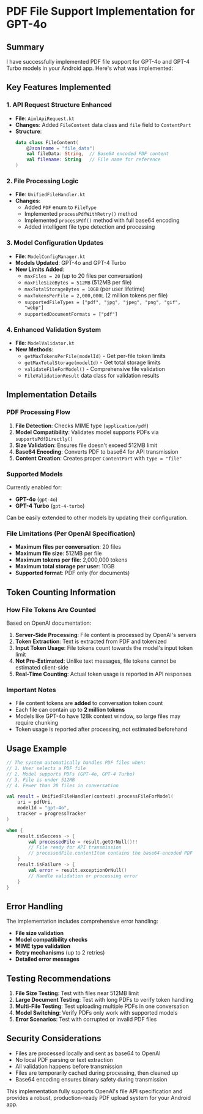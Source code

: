 # PDF File Support Implementation for GPT-4o

## Summary

I have successfully implemented PDF file support for GPT-4o and GPT-4 Turbo models in your Android app. Here's what was implemented:

## Key Features Implemented

### 1. API Request Structure Enhanced
- **File**: `AimlApiRequest.kt`
- **Changes**: Added `FileContent` data class and `file` field to `ContentPart`
- **Structure**: 
  ```kotlin
  data class FileContent(
      @Json(name = "file_data") 
      val fileData: String,  // Base64 encoded PDF content
      val filename: String   // File name for reference
  )
  ```

### 2. File Processing Logic
- **File**: `UnifiedFileHandler.kt`
- **Changes**: 
  - Added `PDF` enum to `FileType`
  - Implemented `processPdfWithRetry()` method
  - Implemented `processPdf()` method with full base64 encoding
  - Added intelligent file type detection and processing

### 3. Model Configuration Updates
- **File**: `ModelConfigManager.kt`
- **Models Updated**: GPT-4o and GPT-4 Turbo
- **New Limits Added**:
  - `maxFiles = 20` (up to 20 files per conversation)
  - `maxFileSizeBytes = 512MB` (512MB per file)
  - `maxTotalStorageBytes = 10GB` (per user lifetime)
  - `maxTokensPerFile = 2,000,000L` (2 million tokens per file)
  - `supportedFileTypes = ["pdf", "jpg", "jpeg", "png", "gif", "webp"]`
  - `supportedDocumentFormats = ["pdf"]`

### 4. Enhanced Validation System
- **File**: `ModelValidator.kt`
- **New Methods**:
  - `getMaxTokensPerFile(modelId)` - Get per-file token limits
  - `getMaxTotalStorage(modelId)` - Get total storage limits  
  - `validateFileForModel()` - Comprehensive file validation
  - `FileValidationResult` data class for validation results

## Implementation Details

### PDF Processing Flow
1. **File Detection**: Checks MIME type (`application/pdf`)
2. **Model Compatibility**: Validates model supports PDFs via `supportsPdfDirectly()`
3. **Size Validation**: Ensures file doesn't exceed 512MB limit
4. **Base64 Encoding**: Converts PDF to base64 for API transmission
5. **Content Creation**: Creates proper `ContentPart` with `type = "file"`

### Supported Models
Currently enabled for:
- **GPT-4o** (`gpt-4o`)
- **GPT-4 Turbo** (`gpt-4-turbo`)

Can be easily extended to other models by updating their configuration.

### File Limitations (Per OpenAI Specification)
- **Maximum files per conversation**: 20 files
- **Maximum file size**: 512MB per file
- **Maximum tokens per file**: 2,000,000 tokens
- **Maximum total storage per user**: 10GB
- **Supported format**: PDF only (for documents)

## Token Counting Information

### How File Tokens Are Counted
Based on OpenAI documentation:

1. **Server-Side Processing**: File content is processed by OpenAI's servers
2. **Token Extraction**: Text is extracted from PDF and tokenized
3. **Input Token Usage**: File tokens count towards the model's input token limit
4. **Not Pre-Estimated**: Unlike text messages, file tokens cannot be estimated client-side
5. **Real-Time Counting**: Actual token usage is reported in API responses

### Important Notes
- File content tokens are **added** to conversation token count
- Each file can contain up to **2 million tokens**
- Models like GPT-4o have 128k context window, so large files may require chunking
- Token usage is reported after processing, not estimated beforehand

## Usage Example

```kotlin
// The system automatically handles PDF files when:
// 1. User selects a PDF file
// 2. Model supports PDFs (GPT-4o, GPT-4 Turbo)
// 3. File is under 512MB
// 4. Fewer than 20 files in conversation

val result = UnifiedFileHandler(context).processFileForModel(
    uri = pdfUri,
    modelId = "gpt-4o", 
    tracker = progressTracker
)

when {
    result.isSuccess -> {
        val processedFile = result.getOrNull()!!
        // File ready for API transmission
        // processedFile.contentItem contains the base64-encoded PDF
    }
    result.isFailure -> {
        val error = result.exceptionOrNull()
        // Handle validation or processing error
    }
}
```

## Error Handling

The implementation includes comprehensive error handling:
- **File size validation**
- **Model compatibility checks** 
- **MIME type validation**
- **Retry mechanisms** (up to 2 retries)
- **Detailed error messages**

## Testing Recommendations

1. **File Size Testing**: Test with files near 512MB limit
2. **Large Document Testing**: Test with long PDFs to verify token handling
3. **Multi-File Testing**: Test uploading multiple PDFs in one conversation
4. **Model Switching**: Verify PDFs only work with supported models
5. **Error Scenarios**: Test with corrupted or invalid PDF files

## Security Considerations

- Files are processed locally and sent as base64 to OpenAI
- No local PDF parsing or text extraction
- All validation happens before transmission
- Files are temporarily cached during processing, then cleaned up
- Base64 encoding ensures binary safety during transmission

This implementation fully supports OpenAI's file API specification and provides a robust, production-ready PDF upload system for your Android app.
